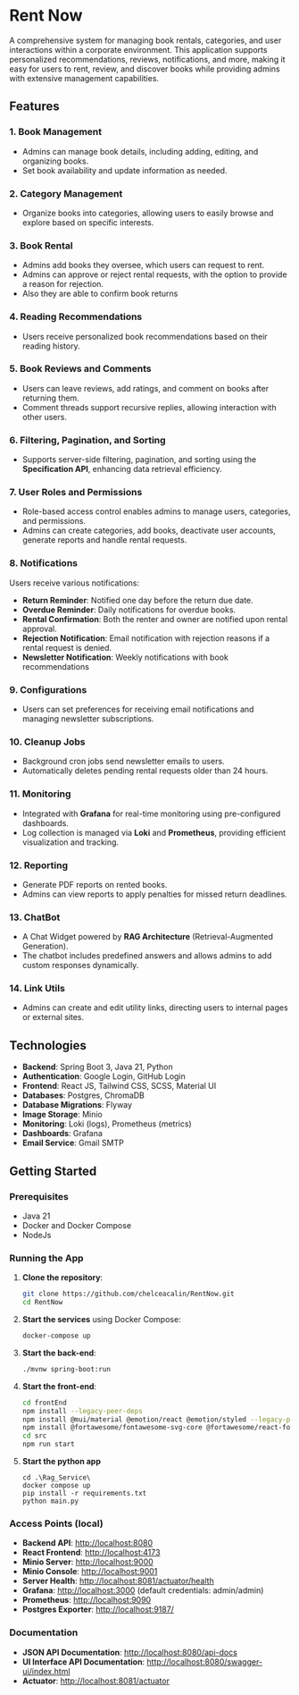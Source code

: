 # Rent Now

A comprehensive system for managing book rentals, categories, and user interactions within a corporate environment. This
application supports personalized recommendations, reviews, notifications, and more, making it easy for users to rent,
review, and discover books while providing admins with extensive management capabilities.

## Features

### 1. Book Management

- Admins can manage book details, including adding, editing, and organizing books.
- Set book availability and update information as needed.

### 2. Category Management

- Organize books into categories, allowing users to easily browse and explore based on specific interests.

### 3. Book Rental

- Admins add books they oversee, which users can request to rent.
- Admins can approve or reject rental requests, with the option to provide a reason for rejection.
- Also they are able to confirm book returns

### 4. Reading Recommendations

- Users receive personalized book recommendations based on their reading history.

### 5. Book Reviews and Comments

- Users can leave reviews, add ratings, and comment on books after returning them.
- Comment threads support recursive replies, allowing interaction with other users.

### 6. Filtering, Pagination, and Sorting

- Supports server-side filtering, pagination, and sorting using the **Specification API**, enhancing data retrieval
  efficiency.

### 7. User Roles and Permissions

- Role-based access control enables admins to manage users, categories, and permissions.
- Admins can create categories, add books, deactivate user accounts, generate reports and handle rental requests.

### 8. Notifications

Users receive various notifications:

- **Return Reminder**: Notified one day before the return due date.
- **Overdue Reminder**: Daily notifications for overdue books.
- **Rental Confirmation**: Both the renter and owner are notified upon rental approval.
- **Rejection Notification**: Email notification with rejection reasons if a rental request is denied.
- **Newsletter Notification**: Weekly notifications with book recommendations

### 9. Configurations

- Users can set preferences for receiving email notifications and managing newsletter subscriptions.

### 10. Cleanup Jobs

- Background cron jobs send newsletter emails to users.
- Automatically deletes pending rental requests older than 24 hours.

### 11. Monitoring

- Integrated with **Grafana** for real-time monitoring using pre-configured dashboards.
- Log collection is managed via **Loki** and **Prometheus**, providing efficient visualization and tracking.

### 12. Reporting

- Generate PDF reports on rented books.
- Admins can view reports to apply penalties for missed return deadlines.

### 13. ChatBot

- A Chat Widget powered by **RAG Architecture** (Retrieval-Augmented Generation).
- The chatbot includes predefined answers and allows admins to add custom responses dynamically.

### 14. Link Utils

- Admins can create and edit utility links, directing users to internal pages or external sites.

## Technologies

- **Backend**: Spring Boot 3, Java 21, Python
- **Authentication**: Google Login, GitHub Login
- **Frontend**: React JS, Tailwind CSS, SCSS, Material UI
- **Databases**: Postgres, ChromaDB
- **Database Migrations**: Flyway
- **Image Storage**: Minio
- **Monitoring**: Loki (logs), Prometheus (metrics)
- **Dashboards**: Grafana
- **Email Service**: Gmail SMTP

## Getting Started

### Prerequisites

- Java 21
- Docker and Docker Compose
- NodeJs

### Running the App

1. **Clone the repository**:
    ```bash
    git clone https://github.com/chelceacalin/RentNow.git
    cd RentNow
    ```

2. **Start the services** using Docker Compose:
    ```bash
    docker-compose up
    ```

3. **Start the back-end**:
    ```bash
    ./mvnw spring-boot:run
    ```

4. **Start the front-end**:
    ```bash
    cd frontEnd
    npm install --legacy-peer-deps
    npm install @mui/material @emotion/react @emotion/styled --legacy-peer-deps
    npm install @fortawesome/fontawesome-svg-core @fortawesome/react-fontawesome --legacy-peer-deps
    cd src
    npm run start
    ```
5. **Start the python app**
    ```
    cd .\Rag_Service\
    docker compose up
    pip install -r requirements.txt
    python main.py
    ```

### Access Points (local)

- **Backend API**: [http://localhost:8080](http://localhost:8080)
- **React Frontend**: [http://localhost:4173](http://localhost:4173)
- **Minio Server**: [http://localhost:9000](http://localhost:9090)
- **Minio Console**: [http://localhost:9001](http://localhost:9001)
- **Server Health**: [http://localhost:8081/actuator/health](http://localhost:8081/actuator/health)
- **Grafana**: [http://localhost:3000](http://localhost:3000) (default credentials: admin/admin)
- **Prometheus**: [http://localhost:9090](http://localhost:9090)
- **Postgres Exporter**: [http://localhost:9187/](http://localhost:9187/)

### Documentation

- **JSON API Documentation**: [http://localhost:8080/api-docs](http://localhost:8080/api-docs)
- **UI Interface API Documentation**: [http://localhost:8080/swagger-ui/index.html](http://localhost:8080/swagger-ui/index.html)
- **Actuator**: [http://localhost:8081/actuator](http://localhost:8081/actuator)